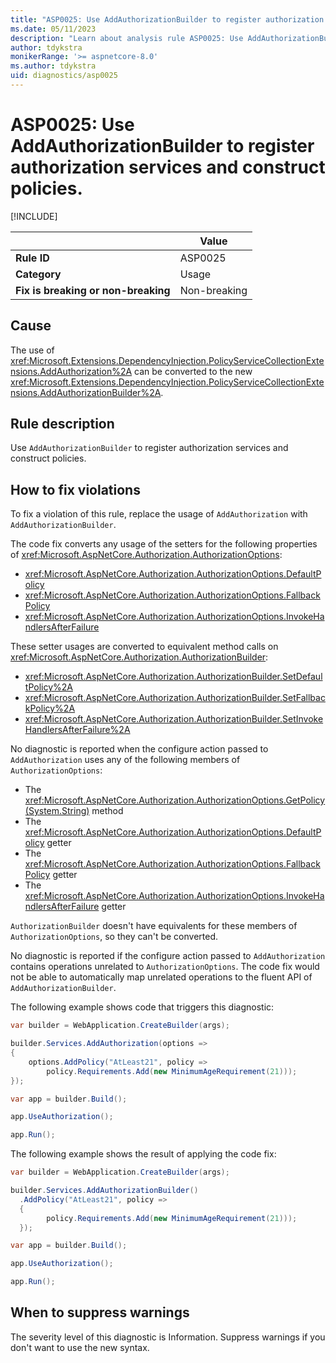 ```yaml
---
title: "ASP0025: Use AddAuthorizationBuilder to register authorization services and construct policies."
ms.date: 05/11/2023
description: "Learn about analysis rule ASP0025: Use AddAuthorizationBuilder to register authorization services and construct policies."
author: tdykstra
monikerRange: '>= aspnetcore-8.0'
ms.author: tdykstra
uid: diagnostics/asp0025
---
```

# ASP0025: Use AddAuthorizationBuilder to register authorization services and construct policies.

[!INCLUDE[](~/includes/not-latest-version.md)]

| | Value |
|-|-|
| **Rule ID** |ASP0025|
| **Category** |Usage|
| **Fix is breaking or non-breaking** |Non-breaking|

## Cause

The use of  <xref:Microsoft.Extensions.DependencyInjection.PolicyServiceCollectionExtensions.AddAuthorization%2A> can be converted to the new <xref:Microsoft.Extensions.DependencyInjection.PolicyServiceCollectionExtensions.AddAuthorizationBuilder%2A>.

## Rule description

Use `AddAuthorizationBuilder` to register authorization services and construct policies.

## How to fix violations

To fix a violation of this rule, replace the usage of `AddAuthorization` with `AddAuthorizationBuilder`.

The code fix converts any usage of the setters for the following properties of <xref:Microsoft.AspNetCore.Authorization.AuthorizationOptions>:

* <xref:Microsoft.AspNetCore.Authorization.AuthorizationOptions.DefaultPolicy>
* <xref:Microsoft.AspNetCore.Authorization.AuthorizationOptions.FallbackPolicy>
* <xref:Microsoft.AspNetCore.Authorization.AuthorizationOptions.InvokeHandlersAfterFailure> 

These setter usages are converted to equivalent method calls on <xref:Microsoft.AspNetCore.Authorization.AuthorizationBuilder>:

* <xref:Microsoft.AspNetCore.Authorization.AuthorizationBuilder.SetDefaultPolicy%2A>
* <xref:Microsoft.AspNetCore.Authorization.AuthorizationBuilder.SetFallbackPolicy%2A>
* <xref:Microsoft.AspNetCore.Authorization.AuthorizationBuilder.SetInvokeHandlersAfterFailure%2A>

No diagnostic is reported when the configure action passed to `AddAuthorization` uses any of the following members of `AuthorizationOptions`:

* The <xref:Microsoft.AspNetCore.Authorization.AuthorizationOptions.GetPolicy(System.String)> method
* The <xref:Microsoft.AspNetCore.Authorization.AuthorizationOptions.DefaultPolicy> getter
* The <xref:Microsoft.AspNetCore.Authorization.AuthorizationOptions.FallbackPolicy> getter
* The <xref:Microsoft.AspNetCore.Authorization.AuthorizationOptions.InvokeHandlersAfterFailure> getter

`AuthorizationBuilder` doesn't have equivalents for these members of `AuthorizationOptions`, so they can't be converted.

No diagnostic is reported if the configure action passed to `AddAuthorization` contains operations unrelated to `AuthorizationOptions`. The code fix would not be able to automatically map unrelated operations to the fluent API of `AddAuthorizationBuilder`.

The following example shows code that triggers this diagnostic:

```csharp
var builder = WebApplication.CreateBuilder(args);

builder.Services.AddAuthorization(options =>
{
    options.AddPolicy("AtLeast21", policy =>
        policy.Requirements.Add(new MinimumAgeRequirement(21)));
});

var app = builder.Build();

app.UseAuthorization();

app.Run();
```

The following example shows the result of applying the code fix:

```csharp
var builder = WebApplication.CreateBuilder(args);

builder.Services.AddAuthorizationBuilder()
  .AddPolicy("AtLeast21", policy =>
  {
        policy.Requirements.Add(new MinimumAgeRequirement(21)));
  });

var app = builder.Build();

app.UseAuthorization();

app.Run();
```

## When to suppress warnings

The severity level of this diagnostic is Information. Suppress warnings if you don't want to use the new syntax.
